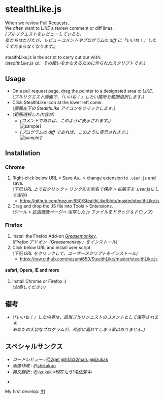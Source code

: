 # stealthLike.js

When we review Pull Requests,<br />
We often want to _LIKE_ a review comment or diff lines.<br />
*(プルリクエストをレビューしていると、*<br />
*私たちはたびたび、レビューコメントやプログラムの diff に「いいね！」したくてたまらなくなります。)*<br />
<br />
stealthLike.js is the script to carry out our wish.<br />
*(stealthLike.js は、その願いをかなえるために作られたスクリプトです。)*

## Usage

* On a pull request page, drag the pointer to a designated area to _LIKE_.<br />*(プルリクエスト画面で、「いいね！」したい箇所を範囲選択します。)*
* Click StealthLike icon at the lower left coner.<br />*(画面左下の StealthLike アイコンをクリックします。)*
* *(範囲選択した内容が)*
	* *(コメントであれば、このように表示されます。)*<br />![sample1](https://raw.github.com/nezumi650/StealthLike/master/forREADME/sample1.png)
	* *(プログラムの diff であれば、このように表示されます。)*<br />![sample2](https://raw.github.com/nezumi650/StealthLike/master/forREADME/sample2.png)

## Installation

### Chrome

1. Right-click below URL > Save As.. > change extension to `.user.js` and save.<br />*(下記 URL 上で右クリック > リンク先を別名で保存 > 拡張子を .user.jsにして保存)*
    * https://github.com/nezumi650/StealthLike/blob/master/stealthLike.js
2. Drag and drop the JS file into Tools > Entensions.<br />*(ツール > 拡張機能ページへ 保存した js ファイルをドラッグ＆ドロップ)*

### Firefox

1. Install the Firefox Add-on [_Greasemonkey_](https://addons.mozilla.org/ja/firefox/addon/greasemonkey/).<br />*(Firefox アドオン「Greasemonkey」をインストール)*
2. Click below URL and install user script.<br />*(下記 URL をクリックして、ユーザースクリプトをインストール)*
    * https://raw.github.com/nezumi650/StealthLike/master/stealthLike.js

#### safari, Opera, IE and more

1. install Chrome or Firefox :)<br />*(お察しください)*


## 備考
* *(「いいね！」した内容は、該当プルリクエストのコメントとして保存されます。<br />あなたの大切なプログラムが、外部に漏れてしまう事はありません。)*


## スペシャルサンクス
* *コードレビュー* : [@2get](https://github.com/2get) [@h13i32maru](https://github.com/h13i32maru) [@iizukak](https://github.com/iizukak)
* *画像作成* : [@shikakun](https://github.com/shikakun)
* *英文翻訳* : [@iizukak](https://github.com/iizukak) ※現在もう1名依頼中

-

My first develop: [#1](https://github.com/nezumi650/StealthLike/pull/1)